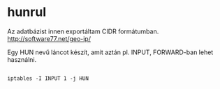 # hunrul

Az adatbázist innen exportáltam CIDR formátumban.
http://software77.net/geo-ip/

Egy HUN nevű láncot készít, amit aztán pl. INPUT, FORWARD-ban lehet használni.

<code>
iptables -I INPUT 1 -j HUN
</code>
